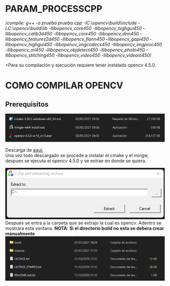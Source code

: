 # PARAM_PROCESSCPP

/*compile:  g++ -o prueba prueba.cpp -IC:\opencv\build\include -LC:\opencv\build\lib -llibopencv_core450 -llibopencv_highgui450 -llibopencv_calib3d450 -llibopencv_core450 -llibopencv_dnn450 -llibopencv_features2d450 -llibopencv_flann450 -llibopencv_gapi450 -llibopencv_highgui450 -llibopencv_imgcodecs450 -llibopencv_imgproc450 -llibopencv_ml450 -llibopencv_objdetect450 -llibopencv_photo450 -llibopencv_stitching450 -llibopencv_video450 -llibopencv_videoio450*/

+Para su compilación y ejecución requiere tener instalado opencv 4.5.0.
<html>
    <head>
        <meta charset="UTF-8">
    </head>
    <body>
        <h1>COMO COMPILAR OPENCV</h1>
        <h2>  Prerequisitos  </h2>
        <img src="./resources_readme/req.png"></img>
        <p>Descarga de <a href="https://www.dropbox.com/sh/oqlm559dbgpkjnh/AADK-Qc6eJYXH9d-indPd0nBa?dl=0" target="_blank"> aquí. </br></a>
        Una vez todo descargado se procede a instalar el cmake y el mingw, despues se ejecuta el opencv 4.5.0 y se extrae en donde se quiera. </br></p>
        <img src="./resources_readme/op.png"></img>
        Despues se entra a la carpeta que se extrajo la cual es opencv. Adentro se mostrara esta ventana. <b>NOTA: Si el directorio build no esta se debera crear manualmente</b>
        <img src="./resources_readme/dir.png"></img>
    </body>

</html>